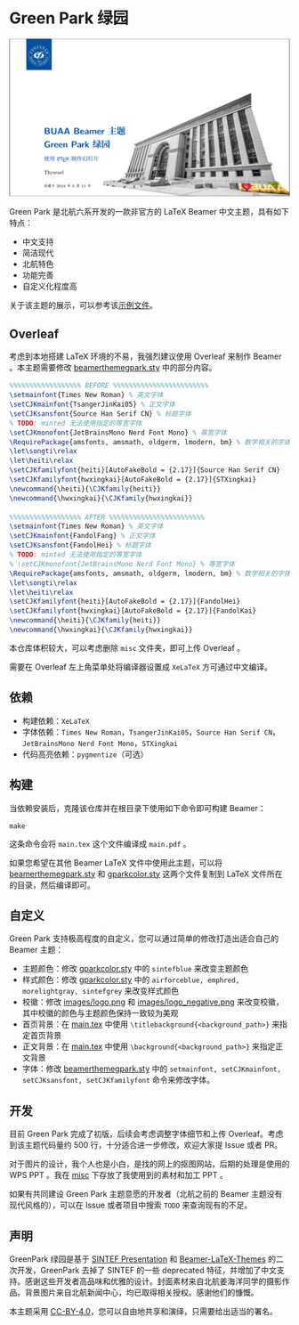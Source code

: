 # Green Park 绿园

![](./misc/head.png)

Green Park 是北航六系开发的一款非官方的 LaTeX Beamer 中文主题，具有如下特点：

- 中文支持
- 简洁现代
- 北航特色
- 功能完善
- 自定义化程度高

关于该主题的展示，可以参考该[示例文件](./misc/example.pdf)。

## Overleaf
考虑到本地搭建 LaTeX 环境的不易，我强烈建议使用 Overleaf 来制作 Beamer 。本主题需要修改 [beamerthemegpark.sty](./beamerthemegpark.sty) 中的部分内容。

``` latex
%%%%%%%%%%%%%%%%%% BEFORE %%%%%%%%%%%%%%%%%%%%%%%%
\setmainfont{Times New Roman} % 英文字体
\setCJKmainfont{TsangerJinKai05} % 正文字体
\setCJKsansfont{Source Han Serif CN} % 标题字体
% TODO: minted 无法使用指定的等宽字体
\setCJKmonofont{JetBrainsMono Nerd Font Mono} % 等宽字体
\RequirePackage{amsfonts, amsmath, oldgerm, lmodern, bm} % 数学相关的字体
\let\songti\relax
\let\heiti\relax
\setCJKfamilyfont{heiti}[AutoFakeBold = {2.17}]{Source Han Serif CN}
\setCJKfamilyfont{hwxingkai}[AutoFakeBold = {2.17}]{STXingkai}
\newcommand{\heiti}{\CJKfamily{heiti}}
\newcommand{\hwxingkai}{\CJKfamily{hwxingkai}}

%%%%%%%%%%%%%%%%%% AFTER %%%%%%%%%%%%%%%%%%%%%%%%
\setmainfont{Times New Roman} % 英文字体
\setCJKmainfont{FandolFang} % 正文字体
\setCJKsansfont{FandolHei} % 标题字体
% TODO: minted 无法使用指定的等宽字体
% \setCJKmonofont{JetBrainsMono Nerd Font Mono} % 等宽字体
\RequirePackage{amsfonts, amsmath, oldgerm, lmodern, bm} % 数学相关的字体
\let\songti\relax
\let\heiti\relax
\setCJKfamilyfont{heiti}[AutoFakeBold = {2.17}]{FandolHei}
\setCJKfamilyfont{hwxingkai}[AutoFakeBold = {2.17}]{FandolKai}
\newcommand{\heiti}{\CJKfamily{heiti}}
\newcommand{\hwxingkai}{\CJKfamily{hwxingkai}}
```

本仓库体积较大，可以考虑删除 `misc` 文件夹，即可上传 Overleaf 。

需要在 Overleaf 左上角菜单处将编译器设置成 `XeLaTeX` 方可通过中文编译。

## 依赖

- 构建依赖：`XeLaTeX`
- 字体依赖：`Times New Roman`，`TsangerJinKai05`，`Source Han Serif CN`，`JetBrainsMono Nerd Font Mono`，`STXingkai`
- 代码高亮依赖：`pygmentize`（可选）



## 构建

当依赖安装后，克隆该仓库并在根目录下使用如下命令即可构建 Beamer：

```shell
make
```

这条命令会将 `main.tex` 这个文件编译成 `main.pdf` 。

如果您希望在其他 Beamer LaTeX 文件中使用此主题，可以将 [beamerthemegpark.sty](./beamerthemegpark.sty) 和 [gparkcolor.sty](./gparkcolor.sty) 这两个文件复制到 LaTeX 文件所在的目录，然后编译即可。



## 自定义

Green Park 支持极高程度的自定义，您可以通过简单的修改打造出适合自己的 Beamer 主题：

- 主题颜色：修改 [gparkcolor.sty](./gparkcolor.sty) 中的 `sintefblue` 来改变主题颜色
- 样式颜色：修改 [gparkcolor.sty](./gparkcolor.sty) 中的 `airforceblue, emphred, morelightgray, sintefgrey`  来改变样式颜色
- 校徽：修改 [images/logo.png](./images/logo.png) 和 [images/logo_negative.png](./images/logo_negativepng) 来改变校徽，其中校徽的颜色与主题颜色保持一致较为美观
- 首页背景：在 [main.tex](./main.tex) 中使用 `\titlebackground{<background_path>}` 来指定首页背景
- 正文背景：在 [main.tex](./main.tex) 中使用 `\background{<background_path>}` 来指定正文背景
- 字体：修改 [beamerthemegpark.sty](./beamerthemegpark.sty) 中的 `setmainfont, setCJKmainfont, setCJKsansfont, setCJKfamilyfont` 命令来修改字体。



## 开发

目前 Green Park 完成了初版，后续会考虑调整字体细节和上传 Overleaf。考虑到该主题代码量约 500 行，十分适合进一步修改，欢迎大家提 Issue 或者 PR。

对于图片的设计，我个人也是小白，是找的网上的抠图网站，后期的处理是使用的 WPS PPT 。我在 [misc](./misc/) 下存放了我使用到的素材和加工 PPT 。

如果有共同建设 Green Park 主题意愿的开发者（北航之前的 Beamer 主题没有现代风格的），可以在 Issue 或者项目中搜索 `TODO` 来查询现有的不足。



## 声明

GreenPark 绿园是基于 [SINTEF Presentation](https://www.overleaf.com/latex/templates/sintef-presentation/jhbhdffczpnx) 和 [Beamer-LaTeX-Themes](https://github.com/liu-qilong/Beamer-LaTeX-Themes) 的二次开发，GreenPark 去掉了 SINTEF 的一些 deprecated 特征，并增加了中文支持。感谢这些开发者高品味和优雅的设计。封面素材来自北航姜海洋同学的摄影作品。背景图片来自北航新闻中心，均已取得相关授权。感谢他们的慷慨。

本主题采用 [CC-BY-4.0](https://creativecommons.org/licenses/by/4.0/deed.zh-hans)，您可以自由地共享和演绎，只需要给出适当的署名。

